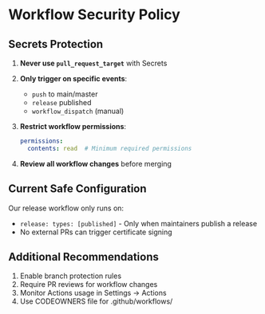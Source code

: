 # Workflow Security Policy

## Secrets Protection

1. **Never use `pull_request_target`** with Secrets
2. **Only trigger on specific events**:
   - `push` to main/master
   - `release` published
   - `workflow_dispatch` (manual)

3. **Restrict workflow permissions**:
   ```yaml
   permissions:
     contents: read  # Minimum required permissions
   ```

4. **Review all workflow changes** before merging

## Current Safe Configuration

Our release workflow only runs on:
- `release: types: [published]` - Only when maintainers publish a release
- No external PRs can trigger certificate signing

## Additional Recommendations

1. Enable branch protection rules
2. Require PR reviews for workflow changes
3. Monitor Actions usage in Settings → Actions
4. Use CODEOWNERS file for .github/workflows/